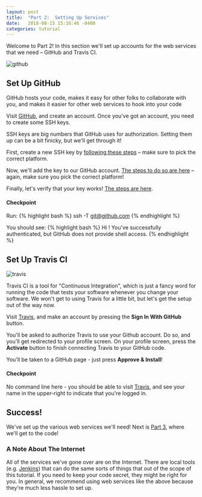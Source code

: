 ```yaml
---
layout: post
title:  "Part 2:  Setting Up Services"
date:   2018-08-15 15:16:46 -0400
categories: tutorial
---
```


Welcome to Part 2!  In this section we'll set up accounts for the web services that we need – GitHub and Travis CI.

![github](https://kanbanize.com/blog/wp-content/uploads/2014/11/GitHub.jpg)

## Set Up GitHub
GitHub hosts your code, makes it easy for other folks to collaborate with you, and makes it easier for other web services to hook into your code

Visit [GitHub][github-main], and create an account.  Once you've got an account, you need to create some SSH keys.

SSH keys are big numbers that GitHub uses for authorization.  Setting them up can be a bit finicky, but we'll get through it!

First, create a new SSH key by [following these steps][github-ssh-1] – make sure to pick the correct platform.

Now, we'll add the key to our GitHub account.  [The steps to do so are here][github-ssh-2] – again, make sure you pick the correct platform!

Finally, let's verify that your key works!  [The steps are here][github-ssh-3].

#### Checkpoint

Run:
{% highlight bash %}
ssh -T git@github.com
{% endhighlight %}

You should see:
{% highlight bash %}
Hi <your-username>! You've successfully authenticated, but GitHub does not provide shell access.
{% endhighlight %}


## Set Up Travis CI

![travis](https://travis-ci.org/images/logos/TravisCI-Mascot-1.png)

Travis CI is a tool for "Continuous Integration", which is just a fancy word for running the code that tests your software whenever you change your software.
We won't get to using Travis for a little bit, but let's get the setup out of the way now.

Visit [Travis][travis-main], and make an account by pressing the **Sign In With GitHub** button.

You'll be asked to authorize Travis to use your Github account.  Do so, and you'll get redirected to your profile screen.  On your profile screen, press the **Activate** button to finish connecting Travis to your GitHub code.

You'll be taken to a GitHub page - just press **Approve & Install**!

#### Checkpoint

No command line here - you should be able to visit [Travis][travis-main], and see your name in the upper-right to indicate that you're logged in.

## Success!

We've set up the various web services we'll need!  Next is [Part 3][tutorial-part-3], where we'll get to the code!

### A Note About The Internet

All of the services we've gone over are on the Internet.  There are local tools (e.g. [Jenkins][jenkins]) that can do the same sorts of things that out of the scope of this tutorial.
If you need to keep your code secret, they might be right for you.  In general, we recommend using web services like the above because they're much less hassle to set up.

[python-download]: https://www.python.org/downloads
[github-main]: https://github.com
[github-ssh-1]: https://help.github.com/articles/generating-a-new-ssh-key-and-adding-it-to-the-ssh-agent 
[github-ssh-2]: https://help.github.com/articles/adding-a-new-ssh-key-to-your-github-account
[github-ssh-3]: https://help.github.com/articles/testing-your-ssh-connection
[travis-main]: https://travis-ci.org
[readthedocs-main]: https://readthedocs.org
[tutorial-part-3]: https://bmcfee.github.io/ismir2018-oss-tutorial/tutorial/2018/08/14/part-3.html 
[jenkins]: https://jenkins.io/
